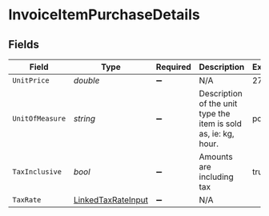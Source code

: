 # InvoiceItemPurchaseDetails


## Fields

| Field                                                               | Type                                                                | Required                                                            | Description                                                         | Example                                                             |
| ------------------------------------------------------------------- | ------------------------------------------------------------------- | ------------------------------------------------------------------- | ------------------------------------------------------------------- | ------------------------------------------------------------------- |
| `UnitPrice`                                                         | *double*                                                            | :heavy_minus_sign:                                                  | N/A                                                                 | 27500.5                                                             |
| `UnitOfMeasure`                                                     | *string*                                                            | :heavy_minus_sign:                                                  | Description of the unit type the item is sold as, ie: kg, hour.     | pc.                                                                 |
| `TaxInclusive`                                                      | *bool*                                                              | :heavy_minus_sign:                                                  | Amounts are including tax                                           | true                                                                |
| `TaxRate`                                                           | [LinkedTaxRateInput](../../Models/Components/LinkedTaxRateInput.md) | :heavy_minus_sign:                                                  | N/A                                                                 |                                                                     |